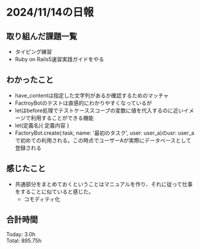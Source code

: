 # 2024/11/14の日報
## 取り組んだ課題一覧
* タイピング練習
* Ruby on Rails5速習実践ガイドをやる
## わかったこと
*  have_contentは指定した文字列があるか確認するためのマッチャ
*  FactroyBotのテストは直感的にわかりやすくなっているが
*  letはbefore処理でテストケーススコープの変数に値を代入するのに近いイメージで利用することができる機能
  *  let(定義名){ 定義内容 }
*  FactoryBot.create(:task, name: '最初のタスク', user: user_a)のusr: user_aで初めての利用される。この時点でユーザーAが実際にデータベースとして登録される  
## 感じたこと
* 共通部分をまとめておくということはマニュアルを作り、それに従って仕事をすることに似ていると感じた。
  *  コモディティ化 
## 合計時間  
Today: 3.0h<br>
Total: 895.75h
